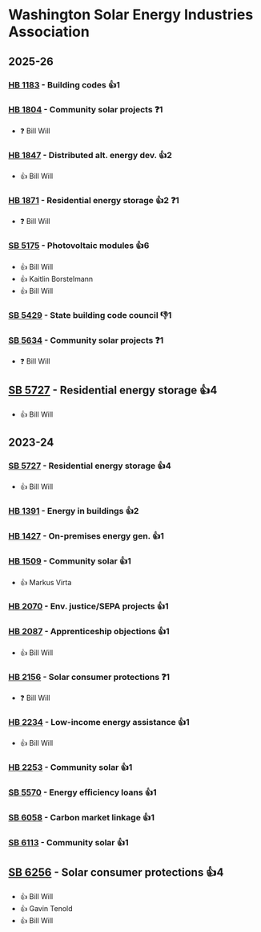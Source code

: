 # Washington Solar Energy Industries Association
## 2025-26

### [HB 1183](/bill/2025-26/hb/1183/) - Building codes 👍1  

### [HB 1804](/bill/2025-26/hb/1804/) - Community solar projects   ❓1
* ❓ Bill Will

### [HB 1847](/bill/2025-26/hb/1847/) - Distributed alt. energy dev. 👍2  
* 👍 Bill Will

### [HB 1871](/bill/2025-26/hb/1871/) - Residential energy storage 👍2  ❓1
* ❓ Bill Will

### [SB 5175](/bill/2025-26/sb/5175/) - Photovoltaic modules 👍6  
* 👍 Bill Will
* 👍 Kaitlin Borstelmann
* 👍 Bill Will

### [SB 5429](/bill/2025-26/sb/5429/) - State building code council  👎1 

### [SB 5634](/bill/2025-26/sb/5634/) - Community solar projects   ❓1
* ❓ Bill Will

## [SB 5727](/bill/2025-26/sb/5727/) - Residential energy storage 👍4  
* 👍 Bill Will

## 2023-24

### [SB 5727](/bill/2023-24/sb/5727/) - Residential energy storage 👍4  
* 👍 Bill Will

### [HB 1391](/bill/2023-24/hb/1391/) - Energy in buildings 👍2  

### [HB 1427](/bill/2023-24/hb/1427/) - On-premises energy gen. 👍1  

### [HB 1509](/bill/2023-24/hb/1509/) - Community solar 👍1  
* 👍 Markus Virta

### [HB 2070](/bill/2023-24/hb/2070/) - Env. justice/SEPA projects 👍1  

### [HB 2087](/bill/2023-24/hb/2087/) - Apprenticeship objections 👍1  
* 👍 Bill Will

### [HB 2156](/bill/2023-24/hb/2156/) - Solar consumer protections   ❓1
* ❓ Bill Will

### [HB 2234](/bill/2023-24/hb/2234/) - Low-income energy assistance 👍1  
* 👍 Bill Will

### [HB 2253](/bill/2023-24/hb/2253/) - Community solar 👍1  

### [SB 5570](/bill/2023-24/sb/5570/) - Energy efficiency loans 👍1  

### [SB 6058](/bill/2023-24/sb/6058/) - Carbon market linkage 👍1  

### [SB 6113](/bill/2023-24/sb/6113/) - Community solar 👍1  

## [SB 6256](/bill/2023-24/sb/6256/) - Solar consumer protections 👍4  
* 👍 Bill Will
* 👍 Gavin Tenold
* 👍 Bill Will
